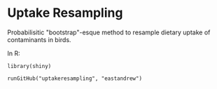 # Uptake Resampling
Probabilisitic "bootstrap"-esque method to resample dietary uptake of contaminants in birds.


In R:

`library(shiny)`

`runGitHub("uptakeresampling", "eastandrew")`
